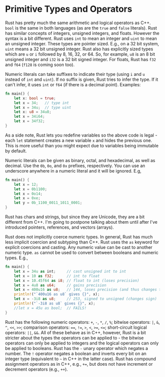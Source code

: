 # Primitive Types and Operators

Rust has pretty much the same arithmetic and logical operators as C++. `bool` is the same in both languages (as are the `true` and `false` literals). Rust has similar concepts of integers, unsigned integers, and floats. However the syntax is a bit different. Rust uses `int` to mean an integer and `uint` to mean an unsigned integer. These types are pointer sized. E.g., on a 32 bit system, `uint` means a 32 bit unsigned integer. Rust also has explicitly sized types which are `u` or `i` followed by 8, 16, 32, or 64. So, for example, `u8` is an 8 bit unsigned integer and `i32` is a 32 bit signed integer. For floats, Rust has `f32` and `f64` (`f128` is coming soon too).

Numeric literals can take suffixes to indicate their type (using `i` and `u` instead of `int` and `uint`). If no suffix is given, Rust tries to infer the type. If it can't infer, it uses `int` or `f64` (if there is a decimal point). Examples:
```rust
fn main() {
    let x: bool = true;
    let x = 34;   // type int
    let x = 34u;  // type uint
    let x: u8 = 34u8;
    let x = 34i64;
    let x = 34f32;
}
```
As a side note, Rust lets you redefine variables so the above code is legal - each `let` statement creates a new variable `x` and hides the previous one. This is more useful than you might expect due to variables being immutable by default.

Numeric literals can be given as binary, octal, and hexadecimal, as well as decimal. Use the `0b`, `0o`, and `0x` prefixes, respectively. You can use an underscore anywhere in a numeric literal and it will be ignored. E.g,
```rust
fn main() {
    let x = 12;
    let x = 0b1100;
    let x = 0o14;
    let x = 0xe;
    let y = 0b_1100_0011_1011_0001;
}
```
Rust has chars and strings, but since they are Unicode, they are a bit different from C++. I'm going to postpone talking about them until after I've introduced pointers, references, and vectors (arrays).

Rust does not implicitly coerce numeric types. In general, Rust has much less implicit coercion and subtyping than C++. Rust uses the `as` keyword for explicit coercions and casting. Any numeric value can be cast to another numeric type. `as` cannot be used to convert between booleans and numeric types. E.g.,
```rust
fn main() {
    let x = 34u as int;     // cast unsigned int to int
    let x = 10 as f32;      // int to float
    let x = 10.45f64 as i8; // float to int (loses precision)
    let x = 4u8 as u64;     // gains precision
    let x = 400u16 as u8;   // 144, loses precision (and thus changes the value)
    println!("`400u16 as u8` gives {}", x);
    let x = -3i8 as u8;     // 253, signed to unsigned (changes sign)
    println!("`-3i8 as u8` gives {}", x);
    //let x = 45u as bool;  // FAILS!
}
```
Rust has the following numeric operators: `+`, `-`, `*`, `/`, `%`; bitwise operators: `|`, `&`, `^`, `<<`, `>>`; comparison operators: `==`, `!=`, `>`, `<`, `>=`, `<=`; short-circuit logical operators: `||`, `&&`. All of these behave as in C++, however, Rust is a bit stricter about the types the operators can be applied to - the bitwise operators can only be applied to integers and the logical operators can only be applied to booleans. Rust has the `-` unary operator which negates a number. The `!` operator negates a boolean and inverts every bit on an integer type (equivalent to `~` in C++ in the latter case). Rust has compound assignment operators as in C++, e.g., `+=`, but does not have increment or decrement operators (e.g., `++`).
